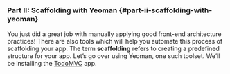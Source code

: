 ### Part II: Scaffolding with Yeoman {#part-ii-scaffolding-with-yeoman}

You just did a great job with manually applying good front-end architecture practices! There are also tools which will help you automate this process of scaffolding your app. The term **scaffolding** refers to creating a predefined structure  for your app. Let’s go over using Yeoman, one such toolset. We’ll be installing the [TodoMVC](http://todomvc.com) app.
